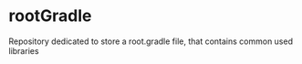 rootGradle
==========

Repository dedicated to store a root.gradle file, that contains common used libraries
